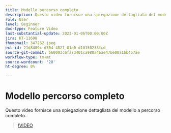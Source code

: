 ```yaml
---
title: Modello percorso completo
description: Questo video fornisce una spiegazione dettagliata del modello a percorso completo.
role: User
level: Beginner
doc-type: Feature Video
last-substantial-update: 2023-01-06T00:00:00Z
jira: KT-11698
thumbnail: 347232.jpeg
exl-id: 21d8489c-d504-4827-81a0-d10150233fcd
source-git-commit: b60003c6fa73401ca980a46ae47be00a1bb457ae
workflow-type: tm+mt
source-wordcount: '28'
ht-degree: 0%

---
```


# Modello percorso completo

Questo video fornisce una spiegazione dettagliata del modello a percorso completo.

>[!VIDEO](https://video.tv.adobe.com/v/347232/?quality=12&learn=on)
